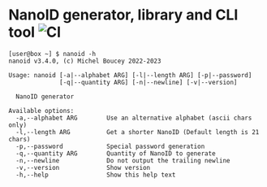 # NanoID generator, library and CLI tool ![CI](https://github.com/MichelBoucey/NanoID/actions/workflows/haskell-ci.yml/badge.svg)
```
[user@box ~] $ nanoid -h
nanoid v3.4.0, (c) Michel Boucey 2022-2023

Usage: nanoid [-a|--alphabet ARG] [-l|--length ARG] [-p|--password] 
              [-q|--quantity ARG] [-n|--newline] [-v|--version]

  NanoID generator

Available options:
  -a,--alphabet ARG        Use an alternative alphabet (ascii chars only)
  -l,--length ARG          Get a shorter NanoID (Default length is 21 chars)
  -p,--password            Special password generation
  -q,--quantity ARG        Quantity of NanoID to generate
  -n,--newline             Do not output the trailing newline
  -v,--version             Show version
  -h,--help                Show this help text
```

